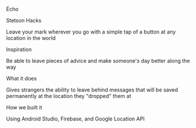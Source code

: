 Écho

Stetson Hacks

Leave your mark wherever you go with a simple tap of a button at any location in the world

Inspiration

Be able to leave pieces of advice and make someone's day better along the way

What it does

Gives strangers the ability to leave behind messages that will be saved permanently at the location they "dropped" them at

How we built it

Using Android Studio, Firebase, and Google Location API
